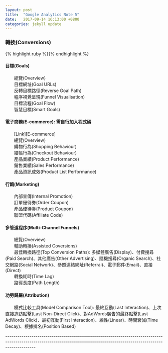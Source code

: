 ```yaml
---
layout: post
title:  "Google Analytics Note 5"
date:   2017-09-14 16:13:00 +0800
categories: jekyll update
---
```

<h3>轉換(Conversions)</h3>
{% highlight ruby %}{% endhighlight %}
<h4>目標(Goals)</h4>
　　總覽(Overview)<br>
　　目標網址(Goal URLs)<br>
　　反轉目標路徑(Reverse Goal Path)<br>
　　程序視覺呈現(Funnel Visualisation)<br>
　　目標流程(Goal Flow)<br>
　　智慧目標(Smart Goals)<br>
<h4>電子商務(E-commerce): 需自行加入程式碼</h4>
　　[Link][E-commerce]<br>
　　總覽(Overview)<br>
　　購物行為(Shopping Behaviour)<br>
　　結帳行為(Checkout Behaviour)<br>
　　產品業績(Product Performance)<br>
　　銷售業績(Sales Performance)<br>
　　產品資訊成效(Product List Performance)<br>
<h4>行銷(Marketing)</h4>
　　內部宣傳(Internal Promotion)<br>
　　訂單優待券(Order Coupon)<br>
　　產品優待券(Product Coupon)<br>
　　聯盟代碼(Affiliate Code)<br>
<h4>多管道程序(Multi-Channel Funnels)</h4>
　　總覽(Overview)<br>
　　輔助轉換(Assisted Coversions)<br>
　　最佳轉換路徑(Top Conversion Paths): 多媒體廣告(Display)、付費搜尋(Paid Search)、其他廣告(Other Advertising)、隨機搜尋(Organic Search)、社交網路(Social Network)、參照連結網址(Referral)、電子郵件(Email)、直接(Direct)<br>
　　轉換耗時(Time Lag)<br>
　　路徑長度(Path Length)<br>
<h4>功勞歸屬(Attribution)</h4>
　　模式比較工具(Model Comparison Tool): 最終互動(Last Interaction)、上次直接造訪點擊(Last Non-Direct Click)、對AdWords廣告的最終點擊(Last AdWords Click)、最初互動(First Interaction)、線性(Linear)、時間衰減(Time Decay)、根據排名(Position Based)<br>

---------------------------------------------------------------------------------------------------------------------------------------------------------------------------<br>

[E-commerce]:https://developers.google.com/analytics/devguides/collection/analyticsjs/ecommerce